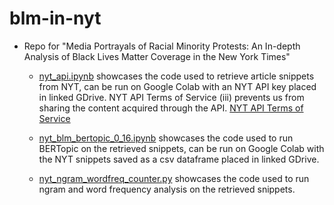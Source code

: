 # blm-in-nyt
- Repo for "Media Portrayals of Racial Minority Protests: An In-depth Analysis of Black Lives Matter Coverage in the New York Times"

    - [nyt_api.ipynb](https://github.com/zgrtgy/blm-in-nyt/blob/main/nyt_api.ipynb) showcases the code used to retrieve article snippets from NYT, can be run on Google Colab with an NYT API key placed in linked GDrive. NYT API Terms of Service (iii) prevents us from sharing the content acquired through the API. [NYT API Terms of Service](https://developer.nytimes.com/terms)

    - [nyt_blm_bertopic_0_16.ipynb](https://github.com/zgrtgy/blm-in-nyt/blob/main/nyt_blm_bertopic_0_16.ipynb) showcases the code used to run BERTopic on the retrieved snippets, can be run on Google Colab with the NYT snippets saved as a csv dataframe placed in linked GDrive.

    - [nyt_ngram_wordfreq_counter.py](https://github.com/zgrtgy/blm-in-nyt/blob/main/nyt_ngram_wordfreq_counter.py) showcases the code used to run ngram and word frequency analysis on the retrieved snippets.
